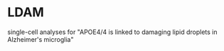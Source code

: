 # LDAM
single-cell analyses for "APOE4/4 is linked to damaging lipid droplets in Alzheimer's microglia"
